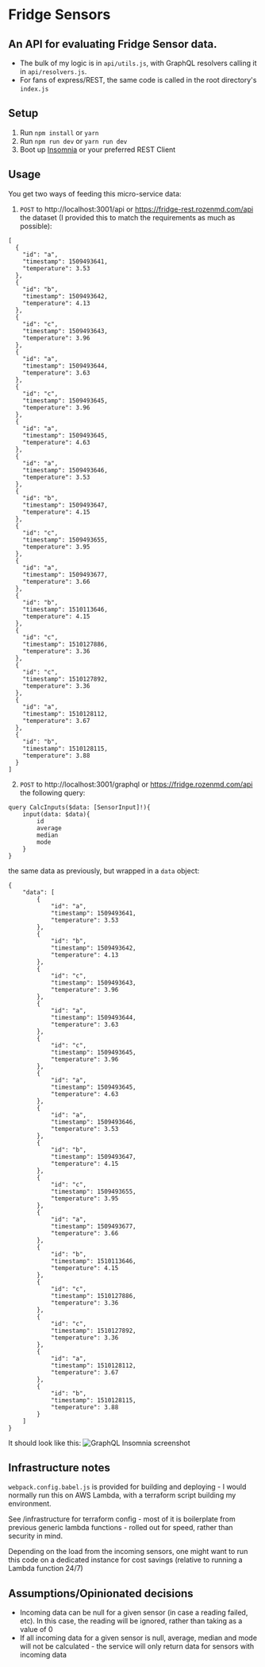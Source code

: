 # Fridge Sensors

## An API for evaluating Fridge Sensor data.

* The bulk of my logic is in `api/utils.js`, with GraphQL resolvers calling it in `api/resolvers.js`.
* For fans of express/REST, the same code is called in the root directory's `index.js`

## Setup

1.  Run `npm install` or `yarn`
2.  Run `npm run dev` or `yarn run dev`
3.  Boot up [Insomnia](https://insomnia.rest/) or your preferred REST Client

## Usage

You get two ways of feeding this micro-service data:

1.  `POST` to http://localhost:3001/api or https://fridge-rest.rozenmd.com/api the dataset (I provided this to match the requirements as much as possible):

```
[
  {
    "id": "a",
    "timestamp": 1509493641,
    "temperature": 3.53
  },
  {
    "id": "b",
    "timestamp": 1509493642,
    "temperature": 4.13
  },
  {
    "id": "c",
    "timestamp": 1509493643,
    "temperature": 3.96
  },
  {
    "id": "a",
    "timestamp": 1509493644,
    "temperature": 3.63
  },
  {
    "id": "c",
    "timestamp": 1509493645,
    "temperature": 3.96
  },
  {
    "id": "a",
    "timestamp": 1509493645,
    "temperature": 4.63
  },
  {
    "id": "a",
    "timestamp": 1509493646,
    "temperature": 3.53
  },
  {
    "id": "b",
    "timestamp": 1509493647,
    "temperature": 4.15
  },
  {
    "id": "c",
    "timestamp": 1509493655,
    "temperature": 3.95
  },
  {
    "id": "a",
    "timestamp": 1509493677,
    "temperature": 3.66
  },
  {
    "id": "b",
    "timestamp": 1510113646,
    "temperature": 4.15
  },
  {
    "id": "c",
    "timestamp": 1510127886,
    "temperature": 3.36
  },
  {
    "id": "c",
    "timestamp": 1510127892,
    "temperature": 3.36
  },
  {
    "id": "a",
    "timestamp": 1510128112,
    "temperature": 3.67
  },
  {
    "id": "b",
    "timestamp": 1510128115,
    "temperature": 3.88
  }
]
```

2.  `POST` to http://localhost:3001/graphql or https://fridge.rozenmd.com/api the following query:

```
query CalcInputs($data: [SensorInput]!){
	input(data: $data){
		id
		average
		median
		mode
	}
}
```

the same data as previously, but wrapped in a `data` object:

```
{
	"data": [
		{
			"id": "a",
			"timestamp": 1509493641,
			"temperature": 3.53
		},
		{
			"id": "b",
			"timestamp": 1509493642,
			"temperature": 4.13
		},
		{
			"id": "c",
			"timestamp": 1509493643,
			"temperature": 3.96
		},
		{
			"id": "a",
			"timestamp": 1509493644,
			"temperature": 3.63
		},
		{
			"id": "c",
			"timestamp": 1509493645,
			"temperature": 3.96
		},
		{
			"id": "a",
			"timestamp": 1509493645,
			"temperature": 4.63
		},
		{
			"id": "a",
			"timestamp": 1509493646,
			"temperature": 3.53
		},
		{
			"id": "b",
			"timestamp": 1509493647,
			"temperature": 4.15
		},
		{
			"id": "c",
			"timestamp": 1509493655,
			"temperature": 3.95
		},
		{
			"id": "a",
			"timestamp": 1509493677,
			"temperature": 3.66
		},
		{
			"id": "b",
			"timestamp": 1510113646,
			"temperature": 4.15
		},
		{
			"id": "c",
			"timestamp": 1510127886,
			"temperature": 3.36
		},
		{
			"id": "c",
			"timestamp": 1510127892,
			"temperature": 3.36
		},
		{
			"id": "a",
			"timestamp": 1510128112,
			"temperature": 3.67
		},
		{
			"id": "b",
			"timestamp": 1510128115,
			"temperature": 3.88
		}
	]
}
```

It should look like this:
![GraphQL Insomnia screenshot](/static/img/graphql-insomnia.png?raw=true 'GraphQL Insomnia')

## Infrastructure notes

`webpack.config.babel.js` is provided for building and deploying - I would normally run this on AWS Lambda, with a terraform script building my environment.

See /infrastructure for terraform config - most of it is boilerplate from previous generic lambda functions - rolled out for speed, rather than security in mind.

Depending on the load from the incoming sensors, one might want to run this code on a dedicated instance for cost savings (relative to running a Lambda function 24/7)

## Assumptions/Opinionated decisions

* Incoming data can be null for a given sensor (in case a reading failed, etc). In this case, the reading will be ignored, rather than taking as a value of 0
* If all incoming data for a given sensor is null, average, median and mode will not be calculated - the service will only return data for sensors with incoming data

